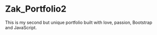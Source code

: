 # Zak_Portfolio2
This is my second but unique portfolio built with love, passion, Bootstrap and JavaScript.
